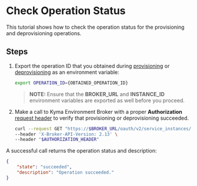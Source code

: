 # Check Operation Status

This tutorial shows how to check the operation status for the provisioning and deprovisioning operations.

## Steps

1. Export the operation ID that you obtained during [provisioning](05-10-provisioning-kyma-environment.md) or [deprovisioning](05-20-deprovisioning-kyma-environment.md) as an environment variable:

   ```bash
   export OPERATION_ID={OBTAINED_OPERATION_ID}
   ```

   > **NOTE:** Ensure that the **BROKER_URL** and **INSTANCE_ID** environment variables are exported as well before you proceed.

2. Make a call to Kyma Environment Broker with a proper **Authorization** [request header](../contributor/01-10-authorization.md) to verify that provisioning or deprovisioning succeeded.

   ```bash
   curl --request GET "https://$BROKER_URL/oauth/v2/service_instances/$INSTANCE_ID/last_operation?operation=$OPERATION_ID&service_id=47c9dcbf-ff30-448e-ab36-d3bad66ba281" \
   --header 'X-Broker-API-Version: 2.13' \
   --header "$AUTHORIZATION_HEADER"
   ```

A successful call returns the operation status and description:

   ```json
   {
       "state": "succeeded",
       "description": "Operation succeeded."
   }
   ```
